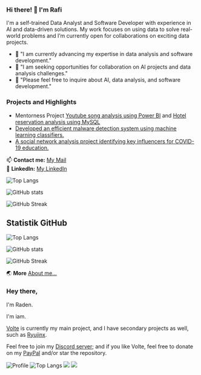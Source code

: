 ### Hi there! 👋 I'm Rafi

I'm a self-trained Data Analyst and Software Developer with experience in AI and data-driven solutions. My work focuses on using data to solve real-world problems and I’m currently open for collaborations on exciting data projects.

- 🌱 "I am currently advancing my expertise in data analysis and software development."
- 👯 "I am seeking opportunities for collaboration on AI projects and data analysis challenges."
- 💬 "Please feel free to inquire about AI, data analysis, and software development."

### Projects and Highlights
- Mentorness Project [Youtube song analysis using Power BI](https://github.com/Rafi2401/youtube-song-analysis-with-powerbi) and [Hotel reservation analysis using MySQL](https://github.com/Rafi2401/hotel-reservation-analysis-mysql)
- [Developed an efficient malware detection system using machine learning classifiers.](https://github.com/rafi2401/psvm-smo-dekomposisi)
- [A social network analysis project identifying key influencers for COVID-19 education.](https://github.com/rafi2401/twitter-sna-covid19)

📫 **Contact me:** [My Mail](mailto:rafikerja2401@gmail.com)<br>
💼 **LinkedIn:** [My LinkedIn](https://linkedin.com/in/Rafi2401)


![Top Langs](https://github-readme-stats.vercel.app/api/top-langs/?username=rafi2401&Layout=compact&theme=dracula)

![GitHub stats](https://github-readme-stats.vercel.app/api?username=rafi2401&show_icons=true&theme=radical&count_private=true&hide=contribs)

![GitHub Streak](https://streak-stats.demolab.com/?user=rafi2401&theme=radical)

## Statistik GitHub

![Top Langs](https://github-readme-stats.vercel.app/api/top-langs/?username=rafi2401&theme=dracula)

![GitHub stats](https://github-readme-stats.vercel.app/api?username=rafi2401&show_icons=true&theme=dracula&count_private=true&hide=contribs)

![GitHub Streak](https://streak-stats.demolab.com/?user=rafi2401&theme=dracula)

🌏 **More** [About  me...](https://rafi2401.github.io)
<!-- <div style="display: flex; justify-content: space-between;">
<img src="https://github-readme-stats.vercel.app/api?username=rafi2401&show_icons=true&theme=dark&count_private=true" alt="Rafi2401 GitHub Stats" style="width: 40%; height: auto;" />
<img src="https://github-readme-streak-stats.herokuapp.com/?user=rafi2401&theme=dark" alt="Rafi2401 Streak Stats" style="width: 40%; height: auto;" />
</div>

<div style="margin-top: 10px;">
  <img src="https://github-readme-stats.vercel.app/api/top-langs/?username=Rafi2401&layout=compact&theme=dark" alt="Top Languages" style="width: 48%;" />
</div> -->

### Hey there, 
I'm Raden.

I'm iam.

[Volte](https://github.com/Ultz/Volte) is currently my main project, and I have secondary projects as well, such as [Ryujinx](https://github.com/GreemDev/Ryujinx).

Feel free to join my [Discord server](https://discord.gg/H8bcFr2); and if you like Volte, feel free to donate on my [PayPal](https://paypal.me/GreemDev) and/or star the repository.

![Profile](https://github-profile-summary-cards.vercel.app/api/cards/profile-details?username=Rafi2401&theme=dracula)
![Top Langs](https://github-readme-stats.vercel.app/api/top-langs/?username=rafi2401&layout=compact&theme=dracula)
![](https://github-profile-summary-cards.vercel.app/api/cards/repos-per-language?username=rafi2401&theme=dracula) 
![](https://github-profile-summary-cards.vercel.app/api/cards/stats?username=rafi2401&theme=dracula) 
